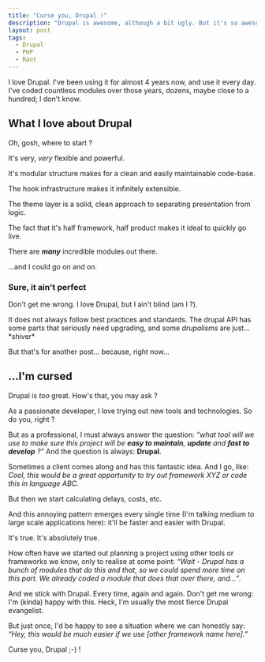 ```yaml
---
title: "Curse you, Drupal !"
description: "Drupal is awesome, although a bit ugly. But it's so awesome, I can't get rid of it."
layout: post
tags:
  - Drupal
  - PHP
  - Rant
---
```


I love Drupal. I've been using it for almost 4 years now, and use it every day. I've coded countless modules over those years, dozens, maybe close to a hundred; I don't know.


## What I love about Drupal

Oh, gosh, where to start ?

It's very, *very* flexible and powerful.

It's modular structure makes for a clean and easily maintainable code-base.

The hook infrastructure makes it infinitely extensible.

The theme layer is a solid, clean approach to separating presentation from logic.

The fact that it's half framework, half product makes it ideal to quickly go live.

There are ***many*** incredible modules out there.

...and I could go on and on.


### Sure, it ain't perfect

Don't get me wrong. I love Drupal, but I ain't blind (am I ?).

It does not always follow best practices and standards. The drupal API has some parts that seriously need upgrading, and some *drupalisms* are just... \*shiver\*

But that's for another post... because, right now...


## ...I'm cursed

Drupal is *too* great. How's that, you may ask ?

As a passionate developer, I love trying out new tools and technologies. So do you, right ?

But as a professional, I must always answer the question: *&ldquo;what tool will we use to make sure this project will be **easy to maintain**, **update** and **fast to develop** ?&rdquo;* And the question is always: **Drupal**.

Sometimes a client comes along and has this fantastic idea. And I go, like: *Cool, this would be a great opportunity to try out framework XYZ or code this in language ABC.*

But then we start calculating delays, costs, etc.

And this annoying pattern emerges every single time (I'm talking medium to large scale applications here): it'll be faster and easier with Drupal.

It's true. It's absolutely true.

How often have we started out planning a project using other tools or frameworks we know, only to realise at some point: *&ldquo;Wait - Drupal has a bunch of modules that do this and that, so we could spend more time on this part. We already coded a module that does that over there, and...&rdquo;*.

And we stick with Drupal. Every time, again and again. Don't get me wrong: I'm (kinda) happy with this. Heck, I'm usually the most fierce Drupal evangelist.

But just once, I'd be happy to see a situation where we can honestly say: *&ldquo;Hey, this would be much easier if we use \[other framework name here\].&rdquo;*

Curse you, Drupal ;-) !


